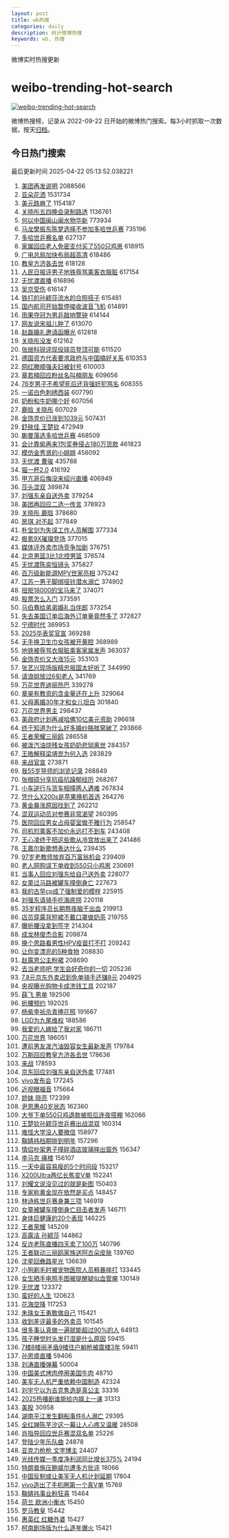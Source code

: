 ```yaml
---
layout: post
title: wb热搜
categories: daily
description: 统计微博热搜
keywords: wb, 热搜
---
```


微博实时热搜更新

# weibo-trending-hot-search

[![weibo-trending-hot-search](https://github.com/ameizi/weibo-trending-hot-search/actions/workflows/ci.yml/badge.svg)](https://github.com/ameizi/weibo-trending-hot-search/actions/workflows/ci.yml)

微博热搜榜，记录从 2022-09-22 日开始的微博热门搜索。每3小时抓取一次数据，按天[归档](./archives)。

## 今日热门搜索

<!-- BEGIN --> 
最后更新时间 2025-04-22 05:13:52.038221 
1. [美团再发说明](https://s.weibo.com/weibo?q=%23%E7%BE%8E%E5%9B%A2%E5%86%8D%E5%8F%91%E8%AF%B4%E6%98%8E%23&t=31&band_rank=1&Refer=top) 2088566
1. [亚朵花洒](https://s.weibo.com/weibo?q=%E4%BA%9A%E6%9C%B5%E8%8A%B1%E6%B4%92&t=31&band_rank=2&Refer=top) 1531734
1. [美元跌麻了](https://s.weibo.com/weibo?q=%23%E7%BE%8E%E5%85%83%E8%B7%8C%E9%BA%BB%E4%BA%86%23&t=31&band_rank=1&Refer=top) 1154187
1. [关晓彤五四晚会录制路透](https://s.weibo.com/weibo?q=%23%E5%85%B3%E6%99%93%E5%BD%A4%E4%BA%94%E5%9B%9B%E6%99%9A%E4%BC%9A%E5%BD%95%E5%88%B6%E8%B7%AF%E9%80%8F%23&t=31&band_rank=1&Refer=top) 1136761
1. [何以中国闽山闽水物华新](https://s.weibo.com/weibo?q=%23%E4%BD%95%E4%BB%A5%E4%B8%AD%E5%9B%BD%E9%97%BD%E5%B1%B1%E9%97%BD%E6%B0%B4%E7%89%A9%E5%8D%8E%E6%96%B0%23&t=31&band_rank=3&Refer=top) 773934
1. [马龙樊振东陈梦选择不参加多哈世乒赛](https://s.weibo.com/weibo?q=%23%E9%A9%AC%E9%BE%99%E6%A8%8A%E6%8C%AF%E4%B8%9C%E9%99%88%E6%A2%A6%E9%80%89%E6%8B%A9%E4%B8%8D%E5%8F%82%E5%8A%A0%E5%A4%9A%E5%93%88%E4%B8%96%E4%B9%92%E8%B5%9B%23&t=31&band_rank=2&Refer=top) 735196
1. [多哈世乒赛名单](https://s.weibo.com/weibo?q=%E5%A4%9A%E5%93%88%E4%B8%96%E4%B9%92%E8%B5%9B%E5%90%8D%E5%8D%95&t=31&band_rank=4&Refer=top) 627137
1. [家属回应老人免密支付买了550只鸡崽](https://s.weibo.com/weibo?q=%23%E5%AE%B6%E5%B1%9E%E5%9B%9E%E5%BA%94%E8%80%81%E4%BA%BA%E5%85%8D%E5%AF%86%E6%94%AF%E4%BB%98%E4%B9%B0%E4%BA%86550%E5%8F%AA%E9%B8%A1%E5%B4%BD%23&t=31&band_rank=2&Refer=top) 618915
1. [广电总局加快布局超高清](https://s.weibo.com/weibo?q=%23%E5%B9%BF%E7%94%B5%E6%80%BB%E5%B1%80%E5%8A%A0%E5%BF%AB%E5%B8%83%E5%B1%80%E8%B6%85%E9%AB%98%E6%B8%85%23&t=31&band_rank=3&Refer=top) 618486
1. [教皇方济各去世](https://s.weibo.com/weibo?q=%23%E6%95%99%E7%9A%87%E6%96%B9%E6%B5%8E%E5%90%84%E5%8E%BB%E4%B8%96%23&t=31&band_rank=4&Refer=top) 618128
1. [人民日报评男子地铁辱骂乘客衣服脏](https://s.weibo.com/weibo?q=%23%E4%BA%BA%E6%B0%91%E6%97%A5%E6%8A%A5%E8%AF%84%E7%94%B7%E5%AD%90%E5%9C%B0%E9%93%81%E8%BE%B1%E9%AA%82%E4%B9%98%E5%AE%A2%E8%A1%A3%E6%9C%8D%E8%84%8F%23&t=31&band_rank=5&Refer=top) 617154
1. [无忧渡直播](https://s.weibo.com/weibo?q=%23%E6%97%A0%E5%BF%A7%E6%B8%A1%E7%9B%B4%E6%92%AD%23&t=31&band_rank=6&Refer=top) 616896
1. [吴京受伤](https://s.weibo.com/weibo?q=%E5%90%B4%E4%BA%AC%E5%8F%97%E4%BC%A4&t=31&band_rank=7&Refer=top) 616147
1. [铁打的孙颖莎流水的合照搭子](https://s.weibo.com/weibo?q=%23%E9%93%81%E6%89%93%E7%9A%84%E5%AD%99%E9%A2%96%E8%8E%8E%E6%B5%81%E6%B0%B4%E7%9A%84%E5%90%88%E7%85%A7%E6%90%AD%E5%AD%90%23&t=31&band_rank=8&Refer=top) 615481
1. [国内航司开始暂停接收波音飞机](https://s.weibo.com/weibo?q=%23%E5%9B%BD%E5%86%85%E8%88%AA%E5%8F%B8%E5%BC%80%E5%A7%8B%E6%9A%82%E5%81%9C%E6%8E%A5%E6%94%B6%E6%B3%A2%E9%9F%B3%E9%A3%9E%E6%9C%BA%23&t=31&band_rank=9&Refer=top) 614891
1. [雨果夺冠为男乒敲响警钟](https://s.weibo.com/weibo?q=%23%E9%9B%A8%E6%9E%9C%E5%A4%BA%E5%86%A0%E4%B8%BA%E7%94%B7%E4%B9%92%E6%95%B2%E5%93%8D%E8%AD%A6%E9%92%9F%23&t=31&band_rank=10&Refer=top) 614144
1. [网友说宋祖儿肿了](https://s.weibo.com/weibo?q=%23%E7%BD%91%E5%8F%8B%E8%AF%B4%E5%AE%8B%E7%A5%96%E5%84%BF%E8%82%BF%E4%BA%86%23&t=31&band_rank=11&Refer=top) 613070
1. [赵磊婚礼邀请函曝光](https://s.weibo.com/weibo?q=%23%E8%B5%B5%E7%A3%8A%E5%A9%9A%E7%A4%BC%E9%82%80%E8%AF%B7%E5%87%BD%E6%9B%9D%E5%85%89%23&t=31&band_rank=12&Refer=top) 612818
1. [关晓彤没发](https://s.weibo.com/weibo?q=%E5%85%B3%E6%99%93%E5%BD%A4%E6%B2%A1%E5%8F%91&t=31&band_rank=13&Refer=top) 612162
1. [张继科锐评现役球员登顶可能](https://s.weibo.com/weibo?q=%23%E5%BC%A0%E7%BB%A7%E7%A7%91%E9%94%90%E8%AF%84%E7%8E%B0%E5%BD%B9%E7%90%83%E5%91%98%E7%99%BB%E9%A1%B6%E5%8F%AF%E8%83%BD%23&t=31&band_rank=14&Refer=top) 611520
1. [德国资方代表要求政府与中国搞好关系](https://s.weibo.com/weibo?q=%23%E5%BE%B7%E5%9B%BD%E8%B5%84%E6%96%B9%E4%BB%A3%E8%A1%A8%E8%A6%81%E6%B1%82%E6%94%BF%E5%BA%9C%E4%B8%8E%E4%B8%AD%E5%9B%BD%E6%90%9E%E5%A5%BD%E5%85%B3%E7%B3%BB%23&t=31&band_rank=15&Refer=top) 610353
1. [网红滕顺强夫妇被封号](https://s.weibo.com/weibo?q=%23%E7%BD%91%E7%BA%A2%E6%BB%95%E9%A1%BA%E5%BC%BA%E5%A4%AB%E5%A6%87%E8%A2%AB%E5%B0%81%E5%8F%B7%23&t=31&band_rank=16&Refer=top) 610003
1. [章若楠回应粉丝名叫楠朋友](https://s.weibo.com/weibo?q=%E7%AB%A0%E8%8B%A5%E6%A5%A0%E5%9B%9E%E5%BA%94%E7%B2%89%E4%B8%9D%E5%90%8D%E5%8F%AB%E6%A5%A0%E6%9C%8B%E5%8F%8B&t=31&band_rank=17&Refer=top) 609656
1. [76岁男子不希望死后还背强奸犯骂名](https://s.weibo.com/weibo?q=%2376%E5%B2%81%E7%94%B7%E5%AD%90%E4%B8%8D%E5%B8%8C%E6%9C%9B%E6%AD%BB%E5%90%8E%E8%BF%98%E8%83%8C%E5%BC%BA%E5%A5%B8%E7%8A%AF%E9%AA%82%E5%90%8D%23&t=31&band_rank=18&Refer=top) 608355
1. [一诺白色刺绣西装](https://s.weibo.com/weibo?q=%23%E4%B8%80%E8%AF%BA%E7%99%BD%E8%89%B2%E5%88%BA%E7%BB%A3%E8%A5%BF%E8%A3%85%23&t=31&band_rank=19&Refer=top) 607790
1. [奶粉和牛奶哪个好](https://s.weibo.com/weibo?q=%E5%A5%B6%E7%B2%89%E5%92%8C%E7%89%9B%E5%A5%B6%E5%93%AA%E4%B8%AA%E5%A5%BD&t=31&band_rank=20&Refer=top) 607056
1. [鹿晗 关晓彤](https://s.weibo.com/weibo?q=%E9%B9%BF%E6%99%97%20%E5%85%B3%E6%99%93%E5%BD%A4&t=31&band_rank=21&Refer=top) 607029
1. [金饰克价已涨到1039元](https://s.weibo.com/weibo?q=%23%E9%87%91%E9%A5%B0%E5%85%8B%E4%BB%B7%E5%B7%B2%E6%B6%A8%E5%88%B01039%E5%85%83%23&t=31&band_rank=5&Refer=top) 507431
1. [舒肤佳 王楚钦](https://s.weibo.com/weibo?q=%E8%88%92%E8%82%A4%E4%BD%B3%20%E7%8E%8B%E6%A5%9A%E9%92%A6&t=31&band_rank=6&Refer=top) 472949
1. [蒯曼落选多哈世乒赛](https://s.weibo.com/weibo?q=%23%E8%92%AF%E6%9B%BC%E8%90%BD%E9%80%89%E5%A4%9A%E5%93%88%E4%B8%96%E4%B9%92%E8%B5%9B%23&t=31&band_rank=7&Refer=top) 468509
1. [会计靠偷再来1包奖券侵占180万货款](https://s.weibo.com/weibo?q=%23%E4%BC%9A%E8%AE%A1%E9%9D%A0%E5%81%B7%E5%86%8D%E6%9D%A51%E5%8C%85%E5%A5%96%E5%88%B8%E4%BE%B5%E5%8D%A0180%E4%B8%87%E8%B4%A7%E6%AC%BE%23&t=31&band_rank=22&Refer=top) 461823
1. [模仿金秀贤的小姐姐](https://s.weibo.com/weibo?q=%E6%A8%A1%E4%BB%BF%E9%87%91%E7%A7%80%E8%B4%A4%E7%9A%84%E5%B0%8F%E5%A7%90%E5%A7%90&t=31&band_rank=23&Refer=top) 456092
1. [无忧渡 曹骏](https://s.weibo.com/weibo?q=%E6%97%A0%E5%BF%A7%E6%B8%A1%20%E6%9B%B9%E9%AA%8F&t=31&band_rank=5&Refer=top) 435788
1. [猫一杯2.0](https://s.weibo.com/weibo?q=%23%E7%8C%AB%E4%B8%80%E6%9D%AF2.0%23&t=31&band_rank=6&Refer=top) 416192
1. [甲亢哥后悔没来绍兴直播](https://s.weibo.com/weibo?q=%23%E7%94%B2%E4%BA%A2%E5%93%A5%E5%90%8E%E6%82%94%E6%B2%A1%E6%9D%A5%E7%BB%8D%E5%85%B4%E7%9B%B4%E6%92%AD%23&t=31&band_rank=24&Refer=top) 406949
1. [莎头混双](https://s.weibo.com/weibo?q=%E8%8E%8E%E5%A4%B4%E6%B7%B7%E5%8F%8C&t=31&band_rank=8&Refer=top) 389874
1. [刘强东亲自送外卖](https://s.weibo.com/weibo?q=%23%E5%88%98%E5%BC%BA%E4%B8%9C%E4%BA%B2%E8%87%AA%E9%80%81%E5%A4%96%E5%8D%96%23&t=31&band_rank=8&Refer=top) 379254
1. [美团再回应二选一传言](https://s.weibo.com/weibo?q=%23%E7%BE%8E%E5%9B%A2%E5%86%8D%E5%9B%9E%E5%BA%94%E4%BA%8C%E9%80%89%E4%B8%80%E4%BC%A0%E8%A8%80%23&t=31&band_rank=10&Refer=top) 378923
1. [关晓彤 鹿晗](https://s.weibo.com/weibo?q=%E5%85%B3%E6%99%93%E5%BD%A4%20%E9%B9%BF%E6%99%97&t=31&band_rank=11&Refer=top) 378680
1. [房琪 对不起](https://s.weibo.com/weibo?q=%E6%88%BF%E7%90%AA%20%E5%AF%B9%E4%B8%8D%E8%B5%B7&t=31&band_rank=12&Refer=top) 377849
1. [朴宝剑为失误工作人员解围](https://s.weibo.com/weibo?q=%23%E6%9C%B4%E5%AE%9D%E5%89%91%E4%B8%BA%E5%A4%B1%E8%AF%AF%E5%B7%A5%E4%BD%9C%E4%BA%BA%E5%91%98%E8%A7%A3%E5%9B%B4%23&t=31&band_rank=13&Refer=top) 377334
1. [极氪9X璀璨登场](https://s.weibo.com/weibo?q=%23%E6%9E%81%E6%B0%AA9X%E7%92%80%E7%92%A8%E7%99%BB%E5%9C%BA%23&t=31&band_rank=25&Refer=top) 377015
1. [媒体评外卖市场竞争加剧](https://s.weibo.com/weibo?q=%23%E5%AA%92%E4%BD%93%E8%AF%84%E5%A4%96%E5%8D%96%E5%B8%82%E5%9C%BA%E7%AB%9E%E4%BA%89%E5%8A%A0%E5%89%A7%23&t=31&band_rank=14&Refer=top) 376751
1. [北京男篮3比1北控男篮](https://s.weibo.com/weibo?q=%23%E5%8C%97%E4%BA%AC%E7%94%B7%E7%AF%AE3%E6%AF%941%E5%8C%97%E6%8E%A7%E7%94%B7%E7%AF%AE%23&t=31&band_rank=15&Refer=top) 376574
1. [无忧渡陈奕恒镜头](https://s.weibo.com/weibo?q=%23%E6%97%A0%E5%BF%A7%E6%B8%A1%E9%99%88%E5%A5%95%E6%81%92%E9%95%9C%E5%A4%B4%23&t=31&band_rank=16&Refer=top) 375827
1. [百万级新能源MPV世家亮相](https://s.weibo.com/weibo?q=%23%E7%99%BE%E4%B8%87%E7%BA%A7%E6%96%B0%E8%83%BD%E6%BA%90MPV%E4%B8%96%E5%AE%B6%E4%BA%AE%E7%9B%B8%23&t=31&band_rank=17&Refer=top) 375242
1. [江苏一男子脚绑哑铃潜水溺亡](https://s.weibo.com/weibo?q=%23%E6%B1%9F%E8%8B%8F%E4%B8%80%E7%94%B7%E5%AD%90%E8%84%9A%E7%BB%91%E5%93%91%E9%93%83%E6%BD%9C%E6%B0%B4%E6%BA%BA%E4%BA%A1%23&t=31&band_rank=18&Refer=top) 374902
1. [扭矩18000的宝马来了](https://s.weibo.com/weibo?q=%23%E6%89%AD%E7%9F%A918000%E7%9A%84%E5%AE%9D%E9%A9%AC%E6%9D%A5%E4%BA%86%23&t=31&band_rank=19&Refer=top) 374071
1. [股票怎么入门](https://s.weibo.com/weibo?q=%E8%82%A1%E7%A5%A8%E6%80%8E%E4%B9%88%E5%85%A5%E9%97%A8&t=31&band_rank=20&Refer=top) 373591
1. [马伯骞给弟弟婚礼当伴郎](https://s.weibo.com/weibo?q=%E9%A9%AC%E4%BC%AF%E9%AA%9E%E7%BB%99%E5%BC%9F%E5%BC%9F%E5%A9%9A%E7%A4%BC%E5%BD%93%E4%BC%B4%E9%83%8E&t=31&band_rank=21&Refer=top) 373254
1. [失去美国订单后海外订单量竟然多了](https://s.weibo.com/weibo?q=%23%E5%A4%B1%E5%8E%BB%E7%BE%8E%E5%9B%BD%E8%AE%A2%E5%8D%95%E5%90%8E%E6%B5%B7%E5%A4%96%E8%AE%A2%E5%8D%95%E9%87%8F%E7%AB%9F%E7%84%B6%E5%A4%9A%E4%BA%86%23&t=31&band_rank=49&Refer=top) 372827
1. [宁德时代](https://s.weibo.com/weibo?q=%E5%AE%81%E5%BE%B7%E6%97%B6%E4%BB%A3&t=31&band_rank=26&Refer=top) 369953
1. [2025华表奖官宣](https://s.weibo.com/weibo?q=%232025%E5%8D%8E%E8%A1%A8%E5%A5%96%E5%AE%98%E5%AE%A3%23&t=31&band_rank=27&Refer=top) 369288
1. [无手换卫生巾女孩被开黄腔](https://s.weibo.com/weibo?q=%23%E6%97%A0%E6%89%8B%E6%8D%A2%E5%8D%AB%E7%94%9F%E5%B7%BE%E5%A5%B3%E5%AD%A9%E8%A2%AB%E5%BC%80%E9%BB%84%E8%85%94%23&t=31&band_rank=14&Refer=top) 368989
1. [地铁被辱骂衣服脏乘客家属发声](https://s.weibo.com/weibo?q=%23%E5%9C%B0%E9%93%81%E8%A2%AB%E8%BE%B1%E9%AA%82%E8%A1%A3%E6%9C%8D%E8%84%8F%E4%B9%98%E5%AE%A2%E5%AE%B6%E5%B1%9E%E5%8F%91%E5%A3%B0%23&t=31&band_rank=24&Refer=top) 363037
1. [金饰克价又大涨15元](https://s.weibo.com/weibo?q=%23%E9%87%91%E9%A5%B0%E5%85%8B%E4%BB%B7%E5%8F%88%E5%A4%A7%E6%B6%A815%E5%85%83%23&t=31&band_rank=25&Refer=top) 353103
1. [张艺兴现场版精忠报国太好听了](https://s.weibo.com/weibo?q=%23%E5%BC%A0%E8%89%BA%E5%85%B4%E7%8E%B0%E5%9C%BA%E7%89%88%E7%B2%BE%E5%BF%A0%E6%8A%A5%E5%9B%BD%E5%A4%AA%E5%A5%BD%E5%90%AC%E4%BA%86%23&t=31&band_rank=26&Refer=top) 344990
1. [请浪姐放过6旬老人](https://s.weibo.com/weibo?q=%E8%AF%B7%E6%B5%AA%E5%A7%90%E6%94%BE%E8%BF%876%E6%97%AC%E8%80%81%E4%BA%BA&t=31&band_rank=28&Refer=top) 341769
1. [万花世界迪丽热巴](https://s.weibo.com/weibo?q=%23%E4%B8%87%E8%8A%B1%E4%B8%96%E7%95%8C%E8%BF%AA%E4%B8%BD%E7%83%AD%E5%B7%B4%23&t=31&band_rank=27&Refer=top) 339278
1. [章昊有教资的含金量还在上升](https://s.weibo.com/weibo?q=%E7%AB%A0%E6%98%8A%E6%9C%89%E6%95%99%E8%B5%84%E7%9A%84%E5%90%AB%E9%87%91%E9%87%8F%E8%BF%98%E5%9C%A8%E4%B8%8A%E5%8D%87&t=31&band_rank=29&Refer=top) 329064
1. [父母离婚30年才和女儿坦白](https://s.weibo.com/weibo?q=%E7%88%B6%E6%AF%8D%E7%A6%BB%E5%A9%9A30%E5%B9%B4%E6%89%8D%E5%92%8C%E5%A5%B3%E5%84%BF%E5%9D%A6%E7%99%BD&t=31&band_rank=9&Refer=top) 301840
1. [万花世界男主](https://s.weibo.com/weibo?q=%E4%B8%87%E8%8A%B1%E4%B8%96%E7%95%8C%E7%94%B7%E4%B8%BB&t=31&band_rank=29&Refer=top) 298437
1. [美政府计划再减哈佛10亿美元资助](https://s.weibo.com/weibo?q=%23%E7%BE%8E%E6%94%BF%E5%BA%9C%E8%AE%A1%E5%88%92%E5%86%8D%E5%87%8F%E5%93%88%E4%BD%9B10%E4%BA%BF%E7%BE%8E%E5%85%83%E8%B5%84%E5%8A%A9%23&t=31&band_rank=30&Refer=top) 296618
1. [终于知道为什么好多婚纱胳肢窝破了](https://s.weibo.com/weibo?q=%E7%BB%88%E4%BA%8E%E7%9F%A5%E9%81%93%E4%B8%BA%E4%BB%80%E4%B9%88%E5%A5%BD%E5%A4%9A%E5%A9%9A%E7%BA%B1%E8%83%B3%E8%82%A2%E7%AA%9D%E7%A0%B4%E4%BA%86&t=31&band_rank=31&Refer=top) 293866
1. [王者荣耀三丽鸥](https://s.weibo.com/weibo?q=%E7%8E%8B%E8%80%85%E8%8D%A3%E8%80%80%E4%B8%89%E4%B8%BD%E9%B8%A5&t=31&band_rank=32&Refer=top) 286558
1. [被泼汽油烧残女孩奶奶悲恸离世](https://s.weibo.com/weibo?q=%23%E8%A2%AB%E6%B3%BC%E6%B1%BD%E6%B2%B9%E7%83%A7%E6%AE%8B%E5%A5%B3%E5%AD%A9%E5%A5%B6%E5%A5%B6%E6%82%B2%E6%81%B8%E7%A6%BB%E4%B8%96%23&t=31&band_rank=30&Refer=top) 284357
1. [王皓解释梁靖崑为何入选](https://s.weibo.com/weibo?q=%23%E7%8E%8B%E7%9A%93%E8%A7%A3%E9%87%8A%E6%A2%81%E9%9D%96%E5%B4%91%E4%B8%BA%E4%BD%95%E5%85%A5%E9%80%89%23&t=31&band_rank=31&Refer=top) 283829
1. [来战官宣](https://s.weibo.com/weibo?q=%23%E6%9D%A5%E6%88%98%E5%AE%98%E5%AE%A3%23&t=31&band_rank=10&Refer=top) 273871
1. [我55岁导师的浏览记录](https://s.weibo.com/weibo?q=%E6%88%9155%E5%B2%81%E5%AF%BC%E5%B8%88%E7%9A%84%E6%B5%8F%E8%A7%88%E8%AE%B0%E5%BD%95&t=31&band_rank=33&Refer=top) 268849
1. [张根硕分享抗癌抗躁郁经历](https://s.weibo.com/weibo?q=%23%E5%BC%A0%E6%A0%B9%E7%A1%95%E5%88%86%E4%BA%AB%E6%8A%97%E7%99%8C%E6%8A%97%E8%BA%81%E9%83%81%E7%BB%8F%E5%8E%86%23&t=31&band_rank=32&Refer=top) 268267
1. [小车逆行与货车相撞两人遇难](https://s.weibo.com/weibo?q=%23%E5%B0%8F%E8%BD%A6%E9%80%86%E8%A1%8C%E4%B8%8E%E8%B4%A7%E8%BD%A6%E7%9B%B8%E6%92%9E%E4%B8%A4%E4%BA%BA%E9%81%87%E9%9A%BE%23&t=31&band_rank=15&Refer=top) 267834
1. [凭什么X200s是苹果换机首选](https://s.weibo.com/weibo?q=%23%E5%87%AD%E4%BB%80%E4%B9%88X200s%E6%98%AF%E8%8B%B9%E6%9E%9C%E6%8D%A2%E6%9C%BA%E9%A6%96%E9%80%89%23&t=31&band_rank=18&Refer=top) 264276
1. [黄金暴涨原因找到了](https://s.weibo.com/weibo?q=%23%E9%BB%84%E9%87%91%E6%9A%B4%E6%B6%A8%E5%8E%9F%E5%9B%A0%E6%89%BE%E5%88%B0%E4%BA%86%23&t=31&band_rank=34&Refer=top) 262212
1. [混双运动员对参赛非常渴望](https://s.weibo.com/weibo?q=%E6%B7%B7%E5%8F%8C%E8%BF%90%E5%8A%A8%E5%91%98%E5%AF%B9%E5%8F%82%E8%B5%9B%E9%9D%9E%E5%B8%B8%E6%B8%B4%E6%9C%9B&t=31&band_rank=34&Refer=top) 260395
1. [医院回应男女占母婴室做不雅行为](https://s.weibo.com/weibo?q=%23%E5%8C%BB%E9%99%A2%E5%9B%9E%E5%BA%94%E7%94%B7%E5%A5%B3%E5%8D%A0%E6%AF%8D%E5%A9%B4%E5%AE%A4%E5%81%9A%E4%B8%8D%E9%9B%85%E8%A1%8C%E4%B8%BA%23&t=31&band_rank=35&Refer=top) 258547
1. [司机怼乘客不加价永远打不到车](https://s.weibo.com/weibo?q=%23%E5%8F%B8%E6%9C%BA%E6%80%BC%E4%B9%98%E5%AE%A2%E4%B8%8D%E5%8A%A0%E4%BB%B7%E6%B0%B8%E8%BF%9C%E6%89%93%E4%B8%8D%E5%88%B0%E8%BD%A6%23&t=31&band_rank=19&Refer=top) 243408
1. [王心凌终于把这些歌从冷宫放出来了](https://s.weibo.com/weibo?q=%E7%8E%8B%E5%BF%83%E5%87%8C%E7%BB%88%E4%BA%8E%E6%8A%8A%E8%BF%99%E4%BA%9B%E6%AD%8C%E4%BB%8E%E5%86%B7%E5%AE%AB%E6%94%BE%E5%87%BA%E6%9D%A5%E4%BA%86&t=31&band_rank=35&Refer=top) 241486
1. [王嘉尔新歌想表达什么](https://s.weibo.com/weibo?q=%E7%8E%8B%E5%98%89%E5%B0%94%E6%96%B0%E6%AD%8C%E6%83%B3%E8%A1%A8%E8%BE%BE%E4%BB%80%E4%B9%88&t=31&band_rank=20&Refer=top) 239435
1. [97岁老教师放弃百万富翁机会](https://s.weibo.com/weibo?q=%2397%E5%B2%81%E8%80%81%E6%95%99%E5%B8%88%E6%94%BE%E5%BC%83%E7%99%BE%E4%B8%87%E5%AF%8C%E7%BF%81%E6%9C%BA%E4%BC%9A%23&t=31&band_rank=21&Refer=top) 239409
1. [老人网购误下单收到550只小鸡崽](https://s.weibo.com/weibo?q=%23%E8%80%81%E4%BA%BA%E7%BD%91%E8%B4%AD%E8%AF%AF%E4%B8%8B%E5%8D%95%E6%94%B6%E5%88%B0550%E5%8F%AA%E5%B0%8F%E9%B8%A1%E5%B4%BD%23&t=31&band_rank=36&Refer=top) 230691
1. [当事人回应刘强东给自己送外卖](https://s.weibo.com/weibo?q=%23%E5%BD%93%E4%BA%8B%E4%BA%BA%E5%9B%9E%E5%BA%94%E5%88%98%E5%BC%BA%E4%B8%9C%E7%BB%99%E8%87%AA%E5%B7%B1%E9%80%81%E5%A4%96%E5%8D%96%23&t=31&band_rank=36&Refer=top) 228077
1. [女童过马路被罐车撞倒身亡](https://s.weibo.com/weibo?q=%23%E5%A5%B3%E7%AB%A5%E8%BF%87%E9%A9%AC%E8%B7%AF%E8%A2%AB%E7%BD%90%E8%BD%A6%E6%92%9E%E5%80%92%E8%BA%AB%E4%BA%A1%23&t=31&band_rank=37&Refer=top) 227673
1. [我的古早cp成了强制爱的模样](https://s.weibo.com/weibo?q=%E6%88%91%E7%9A%84%E5%8F%A4%E6%97%A9cp%E6%88%90%E4%BA%86%E5%BC%BA%E5%88%B6%E7%88%B1%E7%9A%84%E6%A8%A1%E6%A0%B7&t=31&band_rank=23&Refer=top) 225915
1. [刘强东请骑手吃海底捞](https://s.weibo.com/weibo?q=%23%E5%88%98%E5%BC%BA%E4%B8%9C%E8%AF%B7%E9%AA%91%E6%89%8B%E5%90%83%E6%B5%B7%E5%BA%95%E6%8D%9E%23&t=31&band_rank=38&Refer=top) 220118
1. [35岁程序员长期熬夜脑干出血](https://s.weibo.com/weibo?q=%2335%E5%B2%81%E7%A8%8B%E5%BA%8F%E5%91%98%E9%95%BF%E6%9C%9F%E7%86%AC%E5%A4%9C%E8%84%91%E5%B9%B2%E5%87%BA%E8%A1%80%23&t=31&band_rank=37&Refer=top) 219913
1. [店员穿露背短裙不戴口罩做奶茶](https://s.weibo.com/weibo?q=%23%E5%BA%97%E5%91%98%E7%A9%BF%E9%9C%B2%E8%83%8C%E7%9F%AD%E8%A3%99%E4%B8%8D%E6%88%B4%E5%8F%A3%E7%BD%A9%E5%81%9A%E5%A5%B6%E8%8C%B6%23&t=31&band_rank=24&Refer=top) 219755
1. [曝折腰没拿到签字](https://s.weibo.com/weibo?q=%23%E6%9B%9D%E6%8A%98%E8%85%B0%E6%B2%A1%E6%8B%BF%E5%88%B0%E7%AD%BE%E5%AD%97%23&t=31&band_rank=1&Refer=top) 214304
1. [成龙林俊杰合影](https://s.weibo.com/weibo?q=%23%E6%88%90%E9%BE%99%E6%9E%97%E4%BF%8A%E6%9D%B0%E5%90%88%E5%BD%B1%23&t=31&band_rank=38&Refer=top) 209874
1. [换个思路看男性HPV疫苗打不打](https://s.weibo.com/weibo?q=%E6%8D%A2%E4%B8%AA%E6%80%9D%E8%B7%AF%E7%9C%8B%E7%94%B7%E6%80%A7HPV%E7%96%AB%E8%8B%97%E6%89%93%E4%B8%8D%E6%89%93&t=31&band_rank=39&Refer=top) 209242
1. [让你变漂亮的5种食物](https://s.weibo.com/weibo?q=%E8%AE%A9%E4%BD%A0%E5%8F%98%E6%BC%82%E4%BA%AE%E7%9A%845%E7%A7%8D%E9%A3%9F%E7%89%A9&t=31&band_rank=40&Refer=top) 208830
1. [赵露思公主粉裙](https://s.weibo.com/weibo?q=%23%E8%B5%B5%E9%9C%B2%E6%80%9D%E5%85%AC%E4%B8%BB%E7%B2%89%E8%A3%99%23&t=31&band_rank=41&Refer=top) 208690
1. [去当老师吧 学生会好奇你的一切](https://s.weibo.com/weibo?q=%E5%8E%BB%E5%BD%93%E8%80%81%E5%B8%88%E5%90%A7%20%E5%AD%A6%E7%94%9F%E4%BC%9A%E5%A5%BD%E5%A5%87%E4%BD%A0%E7%9A%84%E4%B8%80%E5%88%87&t=31&band_rank=42&Refer=top) 205236
1. [7.8元京东外卖迟到免单骑手还赚8元](https://s.weibo.com/weibo?q=%237.8%E5%85%83%E4%BA%AC%E4%B8%9C%E5%A4%96%E5%8D%96%E8%BF%9F%E5%88%B0%E5%85%8D%E5%8D%95%E9%AA%91%E6%89%8B%E8%BF%98%E8%B5%9A8%E5%85%83%23&t=31&band_rank=39&Refer=top) 204925
1. [央视曝光购物卡成洗钱工具](https://s.weibo.com/weibo?q=%23%E5%A4%AE%E8%A7%86%E6%9B%9D%E5%85%89%E8%B4%AD%E7%89%A9%E5%8D%A1%E6%88%90%E6%B4%97%E9%92%B1%E5%B7%A5%E5%85%B7%23&t=31&band_rank=40&Refer=top) 202187
1. [薛飞 男单](https://s.weibo.com/weibo?q=%E8%96%9B%E9%A3%9E%20%E7%94%B7%E5%8D%95&t=31&band_rank=41&Refer=top) 192506
1. [折腰预约](https://s.weibo.com/weibo?q=%E6%8A%98%E8%85%B0%E9%A2%84%E7%BA%A6&t=31&band_rank=25&Refer=top) 192025
1. [杨紫李祯杀青捧花照](https://s.weibo.com/weibo?q=%23%E6%9D%A8%E7%B4%AB%E6%9D%8E%E7%A5%AF%E6%9D%80%E9%9D%92%E6%8D%A7%E8%8A%B1%E7%85%A7%23&t=31&band_rank=26&Refer=top) 191667
1. [LGD为九尾维权](https://s.weibo.com/weibo?q=LGD%E4%B8%BA%E4%B9%9D%E5%B0%BE%E7%BB%B4%E6%9D%83&t=31&band_rank=27&Refer=top) 188586
1. [我爱的人嫁给了我对家](https://s.weibo.com/weibo?q=%E6%88%91%E7%88%B1%E7%9A%84%E4%BA%BA%E5%AB%81%E7%BB%99%E4%BA%86%E6%88%91%E5%AF%B9%E5%AE%B6&t=31&band_rank=28&Refer=top) 186711
1. [万花世界](https://s.weibo.com/weibo?q=%23%E4%B8%87%E8%8A%B1%E4%B8%96%E7%95%8C%23&t=31&band_rank=29&Refer=top) 186051
1. [遭前男友泼汽油毁容女生最新发声](https://s.weibo.com/weibo?q=%23%E9%81%AD%E5%89%8D%E7%94%B7%E5%8F%8B%E6%B3%BC%E6%B1%BD%E6%B2%B9%E6%AF%81%E5%AE%B9%E5%A5%B3%E7%94%9F%E6%9C%80%E6%96%B0%E5%8F%91%E5%A3%B0%23&t=31&band_rank=30&Refer=top) 179784
1. [万斯回应教皇方济各去世](https://s.weibo.com/weibo?q=%23%E4%B8%87%E6%96%AF%E5%9B%9E%E5%BA%94%E6%95%99%E7%9A%87%E6%96%B9%E6%B5%8E%E5%90%84%E5%8E%BB%E4%B8%96%23&t=31&band_rank=31&Refer=top) 178636
1. [来战](https://s.weibo.com/weibo?q=%E6%9D%A5%E6%88%98&t=31&band_rank=32&Refer=top) 178593
1. [京东回应刘强东亲自送外卖](https://s.weibo.com/weibo?q=%23%E4%BA%AC%E4%B8%9C%E5%9B%9E%E5%BA%94%E5%88%98%E5%BC%BA%E4%B8%9C%E4%BA%B2%E8%87%AA%E9%80%81%E5%A4%96%E5%8D%96%23&t=31&band_rank=34&Refer=top) 177481
1. [vivo发布会](https://s.weibo.com/weibo?q=%23vivo%E5%8F%91%E5%B8%83%E4%BC%9A%23&t=31&band_rank=35&Refer=top) 177245
1. [近视眼福音](https://s.weibo.com/weibo?q=%E8%BF%91%E8%A7%86%E7%9C%BC%E7%A6%8F%E9%9F%B3&t=31&band_rank=2&Refer=top) 175664
1. [娇妹 晓亮](https://s.weibo.com/weibo?q=%E5%A8%87%E5%A6%B9%20%E6%99%93%E4%BA%AE&t=31&band_rank=43&Refer=top) 172399
1. [尹恩惠40岁状态](https://s.weibo.com/weibo?q=%23%E5%B0%B9%E6%81%A9%E6%83%A040%E5%B2%81%E7%8A%B6%E6%80%81%23&t=31&band_rank=44&Refer=top) 162360
1. [大爷下单550只鸡退款被拒后连夜搭棚](https://s.weibo.com/weibo?q=%23%E5%A4%A7%E7%88%B7%E4%B8%8B%E5%8D%95550%E5%8F%AA%E9%B8%A1%E9%80%80%E6%AC%BE%E8%A2%AB%E6%8B%92%E5%90%8E%E8%BF%9E%E5%A4%9C%E6%90%AD%E6%A3%9A%23&t=31&band_rank=37&Refer=top) 162066
1. [王楚钦孙颖莎世乒赛出战混双](https://s.weibo.com/weibo?q=%23%E7%8E%8B%E6%A5%9A%E9%92%A6%E5%AD%99%E9%A2%96%E8%8E%8E%E4%B8%96%E4%B9%92%E8%B5%9B%E5%87%BA%E6%88%98%E6%B7%B7%E5%8F%8C%23&t=31&band_rank=45&Refer=top) 160314
1. [难怪大学没人要微信](https://s.weibo.com/weibo?q=%E9%9A%BE%E6%80%AA%E5%A4%A7%E5%AD%A6%E6%B2%A1%E4%BA%BA%E8%A6%81%E5%BE%AE%E4%BF%A1&t=31&band_rank=43&Refer=top) 158977
1. [鞠婧祎档期排到明年](https://s.weibo.com/weibo?q=%23%E9%9E%A0%E5%A9%A7%E7%A5%8E%E6%A1%A3%E6%9C%9F%E6%8E%92%E5%88%B0%E6%98%8E%E5%B9%B4%23&t=31&band_rank=46&Refer=top) 157296
1. [情侣吵架男子撞碎酒店玻璃摔出窗外](https://s.weibo.com/weibo?q=%23%E6%83%85%E4%BE%A3%E5%90%B5%E6%9E%B6%E7%94%B7%E5%AD%90%E6%92%9E%E7%A2%8E%E9%85%92%E5%BA%97%E7%8E%BB%E7%92%83%E6%91%94%E5%87%BA%E7%AA%97%E5%A4%96%23&t=31&band_rank=44&Refer=top) 156347
1. [李马克 痛楼](https://s.weibo.com/weibo?q=%E6%9D%8E%E9%A9%AC%E5%85%8B%20%E7%97%9B%E6%A5%BC&t=31&band_rank=38&Refer=top) 156107
1. [一天中最容易瘦的5个时间段](https://s.weibo.com/weibo?q=%E4%B8%80%E5%A4%A9%E4%B8%AD%E6%9C%80%E5%AE%B9%E6%98%93%E7%98%A6%E7%9A%845%E4%B8%AA%E6%97%B6%E9%97%B4%E6%AE%B5&t=31&band_rank=39&Refer=top) 153217
1. [X200Ultra两亿长焦变V单](https://s.weibo.com/weibo?q=%23X200Ultra%E4%B8%A4%E4%BA%BF%E9%95%BF%E7%84%A6%E5%8F%98V%E5%8D%95%23&t=31&band_rank=40&Refer=top) 152241
1. [刘耀文说没见过的就是新图](https://s.weibo.com/weibo?q=%23%E5%88%98%E8%80%80%E6%96%87%E8%AF%B4%E6%B2%A1%E8%A7%81%E8%BF%87%E7%9A%84%E5%B0%B1%E6%98%AF%E6%96%B0%E5%9B%BE%23&t=31&band_rank=42&Refer=top) 150403
1. [专家称黄金现在依然是买点](https://s.weibo.com/weibo?q=%23%E4%B8%93%E5%AE%B6%E7%A7%B0%E9%BB%84%E9%87%91%E7%8E%B0%E5%9C%A8%E4%BE%9D%E7%84%B6%E6%98%AF%E4%B9%B0%E7%82%B9%23&t=31&band_rank=45&Refer=top) 148457
1. [林诗栋世乒赛身兼三项](https://s.weibo.com/weibo?q=%23%E6%9E%97%E8%AF%97%E6%A0%8B%E4%B8%96%E4%B9%92%E8%B5%9B%E8%BA%AB%E5%85%BC%E4%B8%89%E9%A1%B9%23&t=31&band_rank=48&Refer=top) 146919
1. [女童被罐车撞倒身亡目击者发声](https://s.weibo.com/weibo?q=%23%E5%A5%B3%E7%AB%A5%E8%A2%AB%E7%BD%90%E8%BD%A6%E6%92%9E%E5%80%92%E8%BA%AB%E4%BA%A1%E7%9B%AE%E5%87%BB%E8%80%85%E5%8F%91%E5%A3%B0%23&t=31&band_rank=49&Refer=top) 146711
1. [身体巨健康的20个表现](https://s.weibo.com/weibo?q=%E8%BA%AB%E4%BD%93%E5%B7%A8%E5%81%A5%E5%BA%B7%E7%9A%8420%E4%B8%AA%E8%A1%A8%E7%8E%B0&t=31&band_rank=46&Refer=top) 146225
1. [王者荣耀](https://s.weibo.com/weibo?q=%E7%8E%8B%E8%80%85%E8%8D%A3%E8%80%80&t=31&band_rank=47&Refer=top) 145209
1. [高露洁 孙颖莎](https://s.weibo.com/weibo?q=%E9%AB%98%E9%9C%B2%E6%B4%81%20%E5%AD%99%E9%A2%96%E8%8E%8E&t=31&band_rank=50&Refer=top) 144862
1. [反诈老陈直播四天卖了100万](https://s.weibo.com/weibo?q=%23%E5%8F%8D%E8%AF%88%E8%80%81%E9%99%88%E7%9B%B4%E6%92%AD%E5%9B%9B%E5%A4%A9%E5%8D%96%E4%BA%86100%E4%B8%87%23&t=31&band_rank=48&Refer=top) 140796
1. [王者联动三丽鸥家族送阿古朵皮肤](https://s.weibo.com/weibo?q=%23%E7%8E%8B%E8%80%85%E8%81%94%E5%8A%A8%E4%B8%89%E4%B8%BD%E9%B8%A5%E5%AE%B6%E6%97%8F%E9%80%81%E9%98%BF%E5%8F%A4%E6%9C%B5%E7%9A%AE%E8%82%A4%23&t=31&band_rank=49&Refer=top) 139760
1. [沈星回彝路星光](https://s.weibo.com/weibo?q=%E6%B2%88%E6%98%9F%E5%9B%9E%E5%BD%9D%E8%B7%AF%E6%98%9F%E5%85%89&t=31&band_rank=50&Refer=top) 136639
1. [小狗剃毛时被宠物医院人员粗暴摔打](https://s.weibo.com/weibo?q=%23%E5%B0%8F%E7%8B%97%E5%89%83%E6%AF%9B%E6%97%B6%E8%A2%AB%E5%AE%A0%E7%89%A9%E5%8C%BB%E9%99%A2%E4%BA%BA%E5%91%98%E7%B2%97%E6%9A%B4%E6%91%94%E6%89%93%23&t=31&band_rank=44&Refer=top) 133445
1. [女生晒手电照手图被提醒疑似血管瘤](https://s.weibo.com/weibo?q=%23%E5%A5%B3%E7%94%9F%E6%99%92%E6%89%8B%E7%94%B5%E7%85%A7%E6%89%8B%E5%9B%BE%E8%A2%AB%E6%8F%90%E9%86%92%E7%96%91%E4%BC%BC%E8%A1%80%E7%AE%A1%E7%98%A4%23&t=31&band_rank=45&Refer=top) 130149
1. [无忧渡](https://s.weibo.com/weibo?q=%E6%97%A0%E5%BF%A7%E6%B8%A1&t=31&band_rank=46&Refer=top) 123372
1. [蛮好的人生](https://s.weibo.com/weibo?q=%E8%9B%AE%E5%A5%BD%E7%9A%84%E4%BA%BA%E7%94%9F&t=31&band_rank=47&Refer=top) 120623
1. [花海空降](https://s.weibo.com/weibo?q=%E8%8A%B1%E6%B5%B7%E7%A9%BA%E9%99%8D&t=31&band_rank=48&Refer=top) 117253
1. [朱珠女王勇敢做自己](https://s.weibo.com/weibo?q=%E6%9C%B1%E7%8F%A0%E5%A5%B3%E7%8E%8B%E5%8B%87%E6%95%A2%E5%81%9A%E8%87%AA%E5%B7%B1&t=31&band_rank=50&Refer=top) 115421
1. [收到差评最多的外卖员](https://s.weibo.com/weibo?q=%E6%94%B6%E5%88%B0%E5%B7%AE%E8%AF%84%E6%9C%80%E5%A4%9A%E7%9A%84%E5%A4%96%E5%8D%96%E5%91%98&t=31&band_rank=4&Refer=top) 101545
1. [很多事认真做一遍就能超过90%的人](https://s.weibo.com/weibo?q=%23%E5%BE%88%E5%A4%9A%E4%BA%8B%E8%AE%A4%E7%9C%9F%E5%81%9A%E4%B8%80%E9%81%8D%E5%B0%B1%E8%83%BD%E8%B6%85%E8%BF%8790%25%E7%9A%84%E4%BA%BA%23&t=31&band_rank=9&Refer=top) 64913
1. [孩子睡觉时头发打湿是什么原因](https://s.weibo.com/weibo?q=%E5%AD%A9%E5%AD%90%E7%9D%A1%E8%A7%89%E6%97%B6%E5%A4%B4%E5%8F%91%E6%89%93%E6%B9%BF%E6%98%AF%E4%BB%80%E4%B9%88%E5%8E%9F%E5%9B%A0&t=31&band_rank=12&Refer=top) 59415
1. [7楼8楼闹矛盾9楼住户躺枪被震楼3年](https://s.weibo.com/weibo?q=%237%E6%A5%BC8%E6%A5%BC%E9%97%B9%E7%9F%9B%E7%9B%BE9%E6%A5%BC%E4%BD%8F%E6%88%B7%E8%BA%BA%E6%9E%AA%E8%A2%AB%E9%9C%87%E6%A5%BC3%E5%B9%B4%23&t=31&band_rank=14&Refer=top) 59411
1. [孙恩盛直播](https://s.weibo.com/weibo?q=%E5%AD%99%E6%81%A9%E7%9B%9B%E7%9B%B4%E6%92%AD&t=31&band_rank=18&Refer=top) 59406
1. [刘涛直播弹幕](https://s.weibo.com/weibo?q=%E5%88%98%E6%B6%9B%E7%9B%B4%E6%92%AD%E5%BC%B9%E5%B9%95&t=31&band_rank=20&Refer=top) 50004
1. [中国美式烤肉停用美国牛肉](https://s.weibo.com/weibo?q=%23%E4%B8%AD%E5%9B%BD%E7%BE%8E%E5%BC%8F%E7%83%A4%E8%82%89%E5%81%9C%E7%94%A8%E7%BE%8E%E5%9B%BD%E7%89%9B%E8%82%89%23&t=31&band_rank=22&Refer=top) 48710
1. [美军无人机严重依赖中国制造](https://s.weibo.com/weibo?q=%23%E7%BE%8E%E5%86%9B%E6%97%A0%E4%BA%BA%E6%9C%BA%E4%B8%A5%E9%87%8D%E4%BE%9D%E8%B5%96%E4%B8%AD%E5%9B%BD%E5%88%B6%E9%80%A0%23&t=31&band_rank=28&Refer=top) 42324
1. [刘宇宁以为吉克隽逸是真公主](https://s.weibo.com/weibo?q=%E5%88%98%E5%AE%87%E5%AE%81%E4%BB%A5%E4%B8%BA%E5%90%89%E5%85%8B%E9%9A%BD%E9%80%B8%E6%98%AF%E7%9C%9F%E5%85%AC%E4%B8%BB&t=31&band_rank=33&Refer=top) 33316
1. [2025热播剧谁能给内娱上一课](https://s.weibo.com/weibo?q=2025%E7%83%AD%E6%92%AD%E5%89%A7%E8%B0%81%E8%83%BD%E7%BB%99%E5%86%85%E5%A8%B1%E4%B8%8A%E4%B8%80%E8%AF%BE&t=31&band_rank=36&Refer=top) 31313
1. [美股](https://s.weibo.com/weibo?q=%E7%BE%8E%E8%82%A1&t=31&band_rank=38&Refer=top) 30958
1. [湖南平江发生翻船事件6人溺亡](https://s.weibo.com/weibo?q=%23%E6%B9%96%E5%8D%97%E5%B9%B3%E6%B1%9F%E5%8F%91%E7%94%9F%E7%BF%BB%E8%88%B9%E4%BA%8B%E4%BB%B66%E4%BA%BA%E6%BA%BA%E4%BA%A1%23&t=31&band_rank=39&Refer=top) 29395
1. [全红婵陈芋汐这一幕让人心疼又温暖](https://s.weibo.com/weibo?q=%23%E5%85%A8%E7%BA%A2%E5%A9%B5%E9%99%88%E8%8A%8B%E6%B1%90%E8%BF%99%E4%B8%80%E5%B9%95%E8%AE%A9%E4%BA%BA%E5%BF%83%E7%96%BC%E5%8F%88%E6%B8%A9%E6%9A%96%23&t=31&band_rank=41&Refer=top) 28508
1. [肖指导回应世乒赛混双名单](https://s.weibo.com/weibo?q=%23%E8%82%96%E6%8C%87%E5%AF%BC%E5%9B%9E%E5%BA%94%E4%B8%96%E4%B9%92%E8%B5%9B%E6%B7%B7%E5%8F%8C%E5%90%8D%E5%8D%95%23&t=31&band_rank=47&Refer=top) 25226
1. [登陆少年乐队曲](https://s.weibo.com/weibo?q=%23%E7%99%BB%E9%99%86%E5%B0%91%E5%B9%B4%E4%B9%90%E9%98%9F%E6%9B%B2%23&t=31&band_rank=48&Refer=top) 24878
1. [亚克力枪枪 文字博主](https://s.weibo.com/weibo?q=%E4%BA%9A%E5%85%8B%E5%8A%9B%E6%9E%AA%E6%9E%AA%20%E6%96%87%E5%AD%97%E5%8D%9A%E4%B8%BB&t=31&band_rank=49&Refer=top) 24407
1. [光线传媒一季度净利润同比增长375%](https://s.weibo.com/weibo?q=%23%E5%85%89%E7%BA%BF%E4%BC%A0%E5%AA%92%E4%B8%80%E5%AD%A3%E5%BA%A6%E5%87%80%E5%88%A9%E6%B6%A6%E5%90%8C%E6%AF%94%E5%A2%9E%E9%95%BF375%25%23&t=31&band_rank=50&Refer=top) 24194
1. [特朗普施压鲍威尔遭多方批评](https://s.weibo.com/weibo?q=%23%E7%89%B9%E6%9C%97%E6%99%AE%E6%96%BD%E5%8E%8B%E9%B2%8D%E5%A8%81%E5%B0%94%E9%81%AD%E5%A4%9A%E6%96%B9%E6%89%B9%E8%AF%84%23&t=31&band_rank=34&Refer=top) 18066
1. [中国反制或让美军无人机计划延期](https://s.weibo.com/weibo?q=%23%E4%B8%AD%E5%9B%BD%E5%8F%8D%E5%88%B6%E6%88%96%E8%AE%A9%E7%BE%8E%E5%86%9B%E6%97%A0%E4%BA%BA%E6%9C%BA%E8%AE%A1%E5%88%92%E5%BB%B6%E6%9C%9F%23&t=31&band_rank=35&Refer=top) 17804
1. [vivo造出了手机圈第一个真V单](https://s.weibo.com/weibo?q=%23vivo%E9%80%A0%E5%87%BA%E4%BA%86%E6%89%8B%E6%9C%BA%E5%9C%88%E7%AC%AC%E4%B8%80%E4%B8%AA%E7%9C%9FV%E5%8D%95%23&t=31&band_rank=37&Refer=top) 15769
1. [鞠婧祎事业粉狂喜](https://s.weibo.com/weibo?q=%23%E9%9E%A0%E5%A9%A7%E7%A5%8E%E4%BA%8B%E4%B8%9A%E7%B2%89%E7%8B%82%E5%96%9C%23&t=31&band_rank=41&Refer=top) 15464
1. [荷兰 欧洲小衡水](https://s.weibo.com/weibo?q=%E8%8D%B7%E5%85%B0%20%E6%AC%A7%E6%B4%B2%E5%B0%8F%E8%A1%A1%E6%B0%B4&t=31&band_rank=44&Refer=top) 15450
1. [罗马教皇](https://s.weibo.com/weibo?q=%E7%BD%97%E9%A9%AC%E6%95%99%E7%9A%87&t=31&band_rank=46&Refer=top) 15442
1. [惠英红 红糖外婆](https://s.weibo.com/weibo?q=%E6%83%A0%E8%8B%B1%E7%BA%A2%20%E7%BA%A2%E7%B3%96%E5%A4%96%E5%A9%86&t=31&band_rank=49&Refer=top) 15427
1. [柯南剧场版为什么逐年爆火](https://s.weibo.com/weibo?q=%E6%9F%AF%E5%8D%97%E5%89%A7%E5%9C%BA%E7%89%88%E4%B8%BA%E4%BB%80%E4%B9%88%E9%80%90%E5%B9%B4%E7%88%86%E7%81%AB&t=31&band_rank=50&Refer=top) 15421
<!-- END -->

